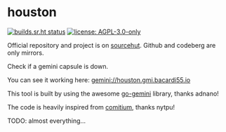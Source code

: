# houston

[![builds.sr.ht status](https://builds.sr.ht/~bacardi55/houston.svg)](https://builds.sr.ht/~bacardi55/houston?)
[![license: AGPL-3.0-only](https://img.shields.io/badge/license-AGPL--3.0--only-informational.svg)](LICENSE)

Official repository and project is on [sourcehut](https://git.sr.ht/~bacardi55/houston). Github and codeberg are only mirrors.

Check if a gemini capsule is down.

You can see it working here:
[gemini://houston.gmi.bacardi55.io](gemini://houston.gmi.bacardi55.io)

This tool is built by using the awesome [go-gemini](https://git.sr.ht/~adnano/go-gemini) library, thanks adnano!

The code is heavily inspired from [comitium](https://git.nytpu.com/comitium/about/), thanks nytpu!


TODO: almost everything…
